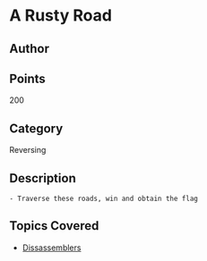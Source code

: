 # A Rusty Road
## Author

## Points
200
## Category
Reversing
## Description
    - Traverse these roads, win and obtain the flag

## Topics Covered

- [Dissassemblers](/reverse-engineering/what-are-disassemblers/)
